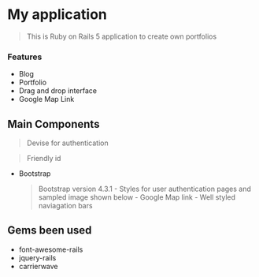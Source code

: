 # My application

> This is Ruby on Rails 5 application to create own portfolios

### Features

- Blog
- Portfolio
- Drag and drop interface
- Google Map Link

## Main Components 

> Devise for authentication

> Friendly id

- Bootstrap
	> Bootstrap version 4.3.1
 		- Styles for user authentication pages and sampled image shown below
 		- Google Map link
 		- Well styled naviagation bars

## Gems been used

- font-awesome-rails
- jquery-rails
- carrierwave
